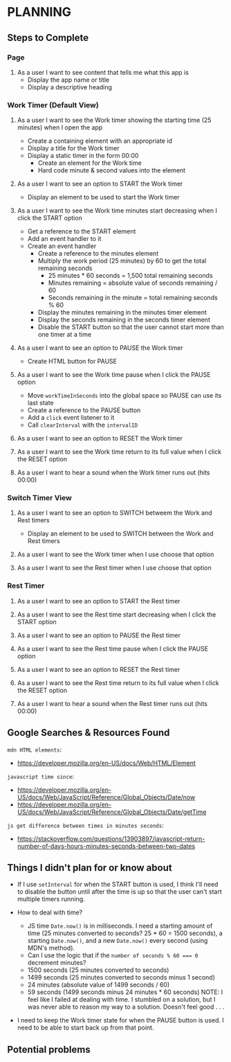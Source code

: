 # PLANNING

## Steps to Complete
### Page
1. As a user I want to see content that tells me what this app is
    - Display the app name or title
    - Display a descriptive heading

### Work Timer (Default View)
1. As a user I want to see the Work timer showing the starting time (25 minutes) when I open the app
    - Create a containing element with an appropriate id
    - Display a title for the Work timer
    - Display a static timer in the form 00:00
        - Create an element for the Work time
        - Hard code minute & second values into the element

2. As a user I want to see an option to START the Work timer
    - Display an element to be used to start the Work timer

3. As a user I want to see the Work time minutes start decreasing when I click the START option
    - Get a reference to the START element
    - Add an event handler to it
    - Create an event handler
        - Create a reference to the minutes element
        - Multiply the work period (25 minutes) by 60 to get the total remaining seconds
            - 25 minutes * 60 seconds = 1,500 total remaining seconds
            - Minutes remaining = absolute value of seconds remaining / 60
            - Seconds remaining in the minute = total remaining seconds % 60
        - Display the minutes remaining in the minutes timer element
        - Display the seconds remaining in the seconds timer element
        - Disable the START button so that the user cannot start more than one timer at a time

4. As a user I want to see an option to PAUSE the Work timer
    - Create HTML button for PAUSE

5. As a user I want to see the Work time pause when I click the PAUSE option
    - Move `workTimeInSeconds` into the global space so PAUSE can use its last state
    - Create a reference to the PAUSE button
    - Add a `click` event listener to it
    - Call `clearInterval` with the `intervalID`

6. As a user I want to see an option to RESET the Work timer

7. As a user I want to see the Work time return to its full value when I click the RESET option

8. As a user I want to hear a sound when the Work timer runs out (hits 00:00)


### Switch Timer View
1. As a user I want to see an option to SWITCH betweem the Work and Rest timers
    - Display an element to be used to SWITCH between the Work and Rest timers

2. As a user I want to see the Work timer when I use choose that option

3. As a user I want to see the Rest timer when I use choose that option


### Rest Timer
1. As a user I want to see an option to START the Rest timer

2. As a user I want to see the Rest time start decreasing when I click the START option

3. As a user I want to see an option to PAUSE the Rest timer

4. As a user I want to see the Rest time pause when I click the PAUSE option

5. As a user I want to see an option to RESET the Rest timer

6. As a user I want to see the Rest time return to its full value when I click the RESET option

7. As a user I want to hear a sound when the Rest timer runs out (hits 00:00)

## Google Searches & Resources Found
`mdn HTML elements`:
- https://developer.mozilla.org/en-US/docs/Web/HTML/Element

`javascript time since`:
- https://developer.mozilla.org/en-US/docs/Web/JavaScript/Reference/Global_Objects/Date/now
- https://developer.mozilla.org/en-US/docs/Web/JavaScript/Reference/Global_Objects/Date/getTime

`js get difference between times in minutes seconds`:
- https://stackoverflow.com/questions/13903897/javascript-return-number-of-days-hours-minutes-seconds-between-two-dates

## Things I didn't plan for or know about 
- If I use `setInterval` for when the START button is used, I think I'll need to disable the button until after the time is up so that the user can't start multiple timers running.

- How to deal with time?   
    - JS time `Date.now()` is in milliseconds. I need a starting amount of time (25 minutes converted to seconds? 25 * 60 = 1500 seconds), a starting `Date.now()`, and a new `Date.now()` every second (using MDN's method).
    - Can I use the logic that if the `number of seconds % 60 === 0` decrement minutes?
    - 1500 seconds (25 minutes converted to seconds)
    - 1499 seconds (25 minutes converted to seconds minus 1 second)
    - 24 minutes (absolute value of 1499 seconds / 60)
    - 59 seconds (1499 seconds minus 24 minutes * 60 seconds)
NOTE: I feel like I failed at dealing with time. I stumbled on a solution, but I was never able to reason my way to a solution. Doesn't feel good . . .

- I need to keep the Work timer state for when the PAUSE button is used. I need to be able to start back up from that point.

## Potential problems
